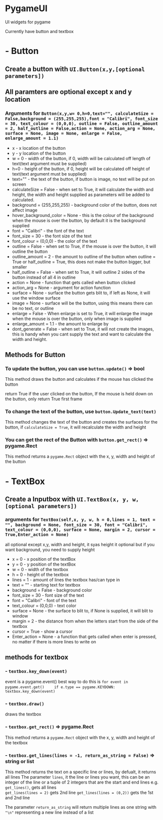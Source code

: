 # PygameUI
UI widgets for pygame

Currently have button and textbox

# - Button

## Create a button with `UI.Button(x,y,[optional parameters])`

## All paramters are optional except x and y location


### Arguments for `Button(x,y,w= 0,h=0,text="", calculateSize = False,background = (255,255,255),font = "Calibri", font_size = 30, text_colour = (0,0,0), outline = False, outline_amount = 2, half_outline = False,action = None, action_arg = None, surface = None, image = None, enlarge = False, enlarge_amount = 1.1)`


- x - x location of the button
- y - y location of the button
- w = 0 - width of the button, if 0, width will be calculated off length of text(text argument must be supplied)
- h=0 - height of the button, if 0, height will be calculated off height of text(text argument must be supplied)
- text="" - the text of the button, if button is image, no text will be put on screen
- calculateSize = False - when set to True, it will calculate the width and height, the width and height supplied as parameters will be added to calculated.
- background = (255,255,255) - background color of the button, does not affect image
- hover_background_color = None - this is the colour of the background when the mouse is over the button, by default it is the background supplied
- font = "Calibri" - the font of the text
- font_size = 30  - the font size of the text
- font_colour = (0,0,0) - the color of the text
- outline = False - when set to True, if the mouse is over the button, it will outline the button
- outline_amount = 2 - the amount to outline of the button when outline = True or half_outline = True, this does not make the button bigger, but smaller
- half_outline = False - when set to True, it will outline 2 sides of the button instead of all 4 in outline
- action = None - function that gets called when button clicked
- action_arg = None - argument for action function
- surface = None - surface the button gets blit to, if left as None, it will use the window surface
- image = None - surface will be the button, using this means there can be no text, or outline
- enlarge = False - When enlarge is set to True, it will enlarge the image when the mouse is over the button, only when image is supplied
- enlarge_amount = 1.1 - the amount to enlarge by 
- dont_generate = False - when set to True, it will not create the images, this is handy when you cant supply the text and want to calculate the width and height. 

## Methods for Button

### To update the button, you can use `button.update()` => bool
This method draws the button and calculates if the mouse has clicked the button

return True if the user clicked on the button, If the mouse is held down on the button, only return True first frame

### To change the text of the button, use `button.Update_text(text)`
This method changes the text of the button and creates the surfaces for the button, if `calculateSize = True`, it will recalculate the width and height

### You can get the rect of the Button with `button.get_rect()` => pygame.Rect
This method returns a `pygame.Rect` object with the x, y, width and height of the button 

# - TextBox
  
## Create a Inputbox with `UI.TextBox(x, y, w, [optional parameters])`


### arguments for `TextBox(self,x, y, w, h = 0,lines = 1, text = "", background = None, font_size = 30, font = "Calibri", text_colour = (0,0,0), surface = None, margin = 2, cursor = True,Enter_action = None)`

all optional except x,y, width and height, it syas height it optional but if you want background, you need to supply height

- x = 0 - x position of the textBox
- y = 0 - y position of the textBox
- w = 0 - width of the textbox
- h = 0 - height of the textbox
- lines = 1 - amount of lines the textbox has/can type in
- text = "" - starting text for textbox
- background = False - background color
- font_size = 30 - font size of the text
- font = "Calibri" - font of the text
- text_colour = (0,0,0) - text color
- surface = None - the surface to blit to, if None is supplied, it will blit to window
- margin = 2 - the distance from when the letters start from the side of the textbox
- cursor = True - show a cursor
- Enter_action = None - a function that gets called when enter is pressed, no matter if there is more lines to write on

## methods for textbox

### - `textbox.key_down(event)`
event is a pygame.event()
best way to do this is 
`for event in pygame.event.get()`
`    if e.type == pygame.KEYDOWN:`
`        textbox.key_down(event)`

### - `textbox.draw()`
draws the textbox

### - `textbox.get_rect()` => pygame.Rect
This method returns a `pygame.Rect` object with the x, y, width and height of the textbox

### - `textbox.get_lines(lines = -1, return_as_string = False)` => string or list
This method returns the text on a specific line or lines, by defualt, it returns all lines
The parameter `lines`, it the line or lines you want, this can be an integer of the line or a tuple of 2 integers that are the start and end lines 
e.g. 
    `get_lines()`, gets all lines  
    `get_lines(lines = 2)` gets 2nd line
    `get_lines(lines = (0,2))` gets the 1st and 2nd line

The parameter `return_as_string` will return multiple lines as one string with `"\n"` representing a new line instead of a list
